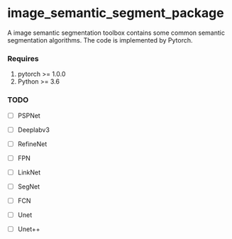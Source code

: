 # image_semantic_segment_package

A image semantic segmentation toolbox contains some common semantic segmentation algorithms. The code is implemented by Pytorch.

### Requires

  1. pytorch >= 1.0.0
  2. Python >= 3.6

### TODO

- [ ] PSPNet
- [ ] Deeplabv3
- [ ] RefineNet
- [ ] FPN
- [ ] LinkNet
- [ ] SegNet
- [ ] FCN
- [ ] Unet
- [ ] Unet++




